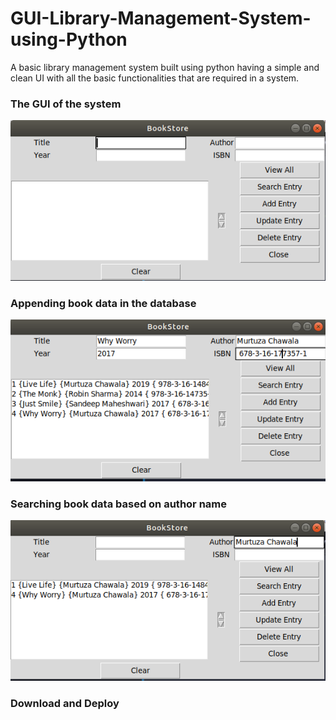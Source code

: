 # GUI-Library-Management-System-using-Python
A basic library management system built using python having a simple and clean UI with all the basic functionalities that are required in a system.


### The GUI of the system
![](Screenshot%20from%202019-09-22%2011-57-22.png)

### Appending book data in the database
![](Screenshot%20from%202019-09-22%2012-00-05.png)


### Searching book data based on author name
![](Screenshot%20from%202019-09-22%2012-00-31.png)

### Download and Deploy
